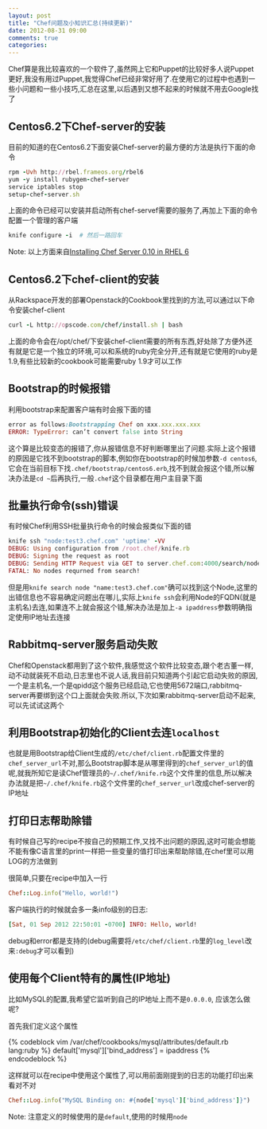 ```yaml
---
layout: post
title: "Chef问题及小知识汇总(持续更新)"
date: 2012-08-31 09:00
comments: true
categories:
---
```


Chef算是我比较喜欢的一个软件了,虽然网上它和Puppet的比较好多人说Puppet更好,我没有用过Puppet,我觉得Chef已经非常好用了.在使用它的过程中也遇到一些小问题和一些小技巧,汇总在这里,以后遇到又想不起来的时候就不用去Google找了

## Centos6.2下Chef-server的安装

目前的知道的在Centos6.2下面安装Chef-server的最方便的方法是执行下面的命令

``` ruby
rpm -Uvh http://rbel.frameos.org/rbel6
yum -y install rubygem-chef-server
service iptables stop
setup-chef-server.sh
```

上面的命令已经可以安装并启动所有chef-servef需要的服务了,再加上下面的命令配置一个管理的客户端

``` ruby
knife configure -i  # 然后一路回车
```

Note: 以上方面来自[Installing Chef Server 0.10 in RHEL 6](http://blog.frameos.org/2011/05/19/installing-chef-server-0-10-in-rhel-6-scientificlinux-6/)

## Centos6.2下chef-client的安装

从Rackspace开发的部署Openstack的Cookbook里找到的方法,可以通过以下命令安装chef-client

``` ruby
curl -L http://opscode.com/chef/install.sh | bash
```

上面的命令会在/opt/chef/下安装chef-client需要的所有东西,好处除了方便外还有就是它是一个独立的环境,可以和系统的ruby完全分开,还有就是它使用的ruby是1.9,有些比较新的cookbook可能需要ruby 1.9才可以工作

## Bootstrap的时候报错

利用bootstrap来配置客户端有时会报下面的错

``` ruby
error as follows:Bootstrapping Chef on xxx.xxx.xxx.xxx
ERROR: TypeError: can’t convert false into String
```

这个算是比较变态的报错了,你从报错信息不好判断哪里出了问题.实际上这个报错的原因是它找不到bootstrap的脚本,例如你在bootstrap的时候加参数`-d centos6`,它会在当前目标下找`.chef/bootstrap/centos6.erb`,找不到就会报这个错,所以解决办法是`cd ~`后再执行,一般`.chef`这个目录都在用户主目录下面

## 批量执行命令(ssh)错误

有时候Chef利用SSH批量执行命令的时候会报类似下面的错

``` ruby
knife ssh "node:test3.chef.com" 'uptime' -VV
DEBUG: Using configuration from /root.chef/knife.rb
DEBUG: Signing the request as root
DEBUG: Sending HTTP Request via GET to server.chef.com:4000/search/node
FATAL: No nodes requrned from search!
```

但是用`knife search node "name:test3.chef.com"`确可以找到这个Node,这里的出错信息也不容易确定问题出在哪儿,实际上`knife ssh`会利用Node的FQDN(就是主机名)去连,如果连不上就会报这个错,解决办法是加上`-a ipaddress`参数明确指定使用IP地址去连接

## Rabbitmq-server服务启动失败

Chef和Openstack都用到了这个软件,我感觉这个软件比较变态,跟个老古董一样,动不动就装死不启动,日志里也不说人话,我目前只知道两个引起它启动失败的原因,一个是主机名,一个是qpidd这个服务已经启动,它也使用5672端口,rabbitmq-server再要绑到这个口上面就会失败.所以,下次如果rabbitmq-server启动不起来,可以先试试这两个

## 利用Bootstrap初始化的Client去连`localhost`

也就是用Bootstrap给Client生成的`/etc/chef/client.rb`配置文件里的`chef_server_url`不对,那么Bootstrap脚本是从哪里得到的`chef_server_url`的值呢,就我所知它是读Chef管理员的`~/.chef/knife.rb`这个文件里的信息,所以解决办法就是把`~/.chef/knife.rb`这个文件里的`chef_server_url`改成chef-server的IP地址

## 打印日志帮助除错

有时候自己写的recipe不按自己的预期工作,又找不出问题的原因,这时可能会想能不能有像C语言里的print一样把一些变量的值打印出来帮助除错,在chef里可以用LOG的方法做到

很简单,只要在recipe中加入一行

``` ruby
Chef::Log.info("Hello, world!")
```

客户端执行的时候就会多一条info级别的日志:

``` ruby
[Sat, 01 Sep 2012 22:50:01 -0700] INFO: Hello, world!
```

debug和error都是支持的(debug需要将`/etc/chef/client.rb`里的`log_level`改来`:debug`才可以看到)

## 使用每个Client特有的属性(IP地址)

比如MySQL的配置,我希望它监听到自己的IP地址上而不是`0.0.0.0`, 应该怎么做呢?

首先我们定义这个属性

{% codeblock vim /var/chef/cookbooks/mysql/attributes/default.rb lang:ruby %}
default['mysql']['bind_address'] = ipaddress
{% endcodeblock %}

这样就可以在recipe中使用这个属性了,可以用前面刚提到的日志的功能打印出来看对不对

``` ruby
Chef::Log.info("MySQL Binding on: #{node['mysql']['bind_address']}")
```

Note: 注意定义的时候使用的是`default`,使用的时候用`node`




